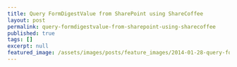 ```yaml
---
title: Query FormDigestValue from SharePoint using ShareCoffee
layout: post
permalink: query-formdigestvalue-from-sharepoint-using-sharecoffee
published: true
tags: []
excerpt: null
featured_image: /assets/images/posts/feature_images/2014-01-28-query-formdigestvalue-from-sharepoint-using-sharecoffee.jpg
---
```

